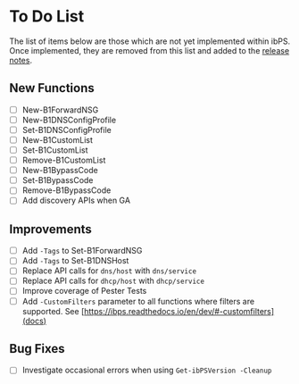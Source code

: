 # To Do List
The list of items below are those which are not yet implemented within ibPS. Once implemented, they are removed from this list and added to the [release notes](https://github.com/TehMuffinMoo/ibPS/blob/dev/RELEASE.md).

## New Functions
- [ ] New-B1ForwardNSG
- [ ] New-B1DNSConfigProfile
- [ ] Set-B1DNSConfigProfile
- [ ] New-B1CustomList
- [ ] Set-B1CustomList
- [ ] Remove-B1CustomList
- [ ] New-B1BypassCode
- [ ] Set-B1BypassCode
- [ ] Remove-B1BypassCode
- [ ] Add discovery APIs when GA

## Improvements
- [ ] Add `-Tags` to Set-B1ForwardNSG
- [ ] Add `-Tags` to Set-B1DNSHost
- [ ] Replace API calls for `dns/host` with `dns/service`
- [ ] Replace API calls for `dhcp/host` with `dhcp/service`
- [ ] Improve coverage of Pester Tests
- [ ] Add `-CustomFilters` parameter to all functions where filters are supported. See [https://ibps.readthedocs.io/en/dev/#-customfilters](docs)

## Bug Fixes
- [ ] Investigate occasional errors when using `Get-ibPSVersion -Cleanup`